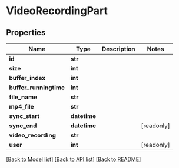 # VideoRecordingPart


## Properties
Name | Type | Description | Notes
------------ | ------------- | ------------- | -------------
**id** | **str** |  | 
**size** | **int** |  | 
**buffer_index** | **int** |  | 
**buffer_runningtime** | **int** |  | 
**file_name** | **str** |  | 
**mp4_file** | **str** |  | 
**sync_start** | **datetime** |  | 
**sync_end** | **datetime** |  | [readonly] 
**video_recording** | **str** |  | 
**user** | **int** |  | [readonly] 

[[Back to Model list]](../README.md#documentation-for-models) [[Back to API list]](../README.md#documentation-for-api-endpoints) [[Back to README]](../README.md)


